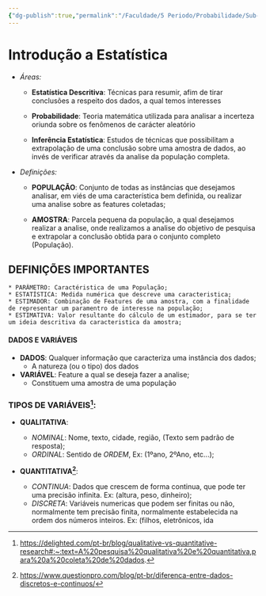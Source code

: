 ```yaml
---
{"dg-publish":true,"permalink":"/Faculdade/5 Periodo/Probabilidade/Sub-Notes/Introdução a Estatística/","tags":["PB"],"created":"2024-06-26T00:24:10.600-03:00"}
---
```



# Introdução a Estatística

- *Áreas:* 
	* **Estatística Descritiva**: Técnicas para resumir, afim de tirar conclusões a respeito dos dados, a qual temos interesses
	
	* **Probabilidade**: Teoria matemática utilizada para analisar a incerteza oriunda sobre os fenômenos de carácter aleatório

	* **Inferência Estatística**: Estudos de técnicas que possibilitam a extrapolação de uma conclusão sobre uma amostra de dados, ao invés de verificar através da analise da população completa.

- *Definições:*
	- **POPULAÇÃO**: Conjunto de todas as instâncias que desejamos analisar, em viés de uma característica bem definida, ou realizar uma analise sobre as features coletadas;
	
	- **AMOSTRA**: Parcela pequena da população, a qual desejamos realizar a analise, onde realizamos a analise do objetivo de pesquisa e extrapolar a conclusão obtida para o conjunto completo (População).



## DEFINIÇÕES IMPORTANTES
	* PARÂMETRO: Caractéristica de uma População;
	* ESTATÍSTICA: Medida numérica que descreve uma caracteristica;
	* ESTIMADOR: Combinação de Features de uma amostra, com a finalidade de representar um paramentro de interesse na população;
	* ESTIMATIVA: Valor resultante do cálculo de um estimador, para se ter um ideia descritiva da caracteristica da amostra;



#### DADOS E VARIÁVEIS
* **DADOS**: Qualquer informação que caracteriza uma instância dos dados;
	* A natureza (ou o tipo) dos dados
* **VARIÁVEL**: Feature a qual se deseja fazer a analise; 
	* Constituem uma amostra de uma população



### TIPOS DE VARIÁVEIS[^2]:
 * **QUALITATIVA**:
	- *NOMINAL*: Nome, texto, cidade, região, (Texto sem padrão de resposta);
	- *ORDINAL*: Sentido de *ORDEM*, Ex: (1ºano, 2ºAno, etc...);

*  **QUANTITATIVA[^1]**:
	 - *CONTINUA*: Dados que crescem de forma continua, que pode ter uma precisão infinita. Ex: (altura, peso, dinheiro);
	 - *DISCRETA*: Variáveis numericas que podem ser finitas ou não, normalmente tem precisão finita, normalmente estabelecida na ordem dos números inteiros. Ex: (filhos, eletrônicos, ida

[^1]: https://www.questionpro.com/blog/pt-br/diferenca-entre-dados-discretos-e-continuos/
[^2]: https://delighted.com/pt-br/blog/qualitative-vs-quantitative-research#:~:text=A%20pesquisa%20qualitativa%20e%20quantitativa,para%20a%20coleta%20de%20dados.